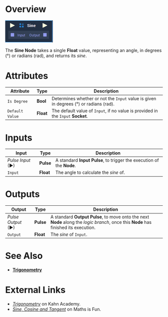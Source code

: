 # Overview

![](../../../.gitbook/assets/node-sine.png)

The **Sine Node** takes a single **Float** value, representing an angle, in degrees (°) or radians (rad), and returns its *sine*.

# Attributes

|Attribute|Type|Description|
|---|---|---|
|`Is Degree`|**Bool**|Determines whether or not the `Input` value is given in degrees (°) or radians (rad).|
|`Default Value`|**Float**|The default value of `Input`, if no value is provided in the `Input` **Socket**.|

# Inputs

|Input|Type|Description|
|---|---|---|
|*Pulse Input* (►)|**Pulse**|A standard **Input Pulse**, to trigger the execution of the **Node**.|
|`Input`|**Float**|The angle to calculate the *sine* of.|

# Outputs

|Output|Type|Description|
|---|---|---|
|*Pulse Output* (►)|**Pulse**|A standard **Output Pulse**, to move onto the next **Node** along the *logic branch*, once this **Node** has finished its execution.|
|`Output`|**Float**|The *sine* of `Input`.|

# See Also

- [**Trigonometry**](README.md)

# External Links
- [*Trigonometry*](https://www.khanacademy.org/math/trigonometry) on Kahn Academy.
- [*Sine, Cosine and Tangent*](https://www.mathsisfun.com/sine-Cosine-Tangent.html) on Maths is Fun.